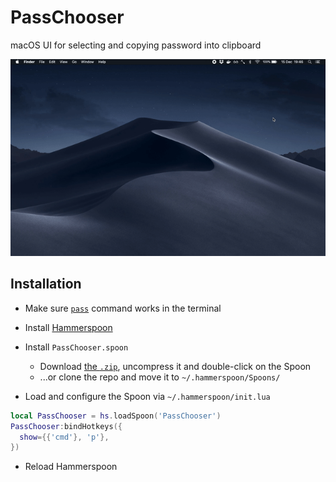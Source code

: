 # PassChooser

macOS UI for selecting and copying password into clipboard

![](PassChooser.gif)

## Installation

- Make sure [`pass`](https://www.passwordstore.org/) command works in the terminal

- Install [Hammerspoon](http://www.hammerspoon.org/)

- Install `PassChooser.spoon`
    - Download [the `.zip`](https://github.com/daGrevis/PassChooser.spoon/archive/master.zip), uncompress it and double-click on the Spoon
    - ...or clone the repo and move it to `~/.hammerspoon/Spoons/`

- Load and configure the Spoon via `~/.hammerspoon/init.lua`

```lua
local PassChooser = hs.loadSpoon('PassChooser')
PassChooser:bindHotkeys({
  show={{'cmd'}, 'p'},
})
```

- Reload Hammerspoon

